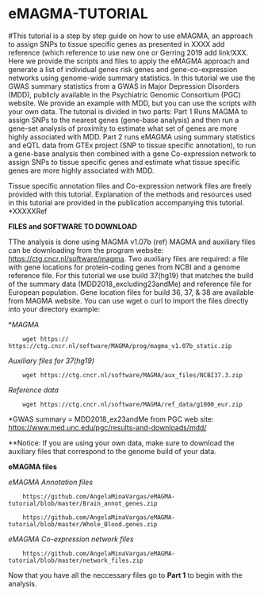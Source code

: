 # eMAGMA-TUTORIAL

#This tutorial is a step by step guide on how to use eMAGMA, an approach to assign SNPs to tissue specific genes as presented in XXXX add reference (which reference to use new one or Gerring 2019 add link!XXX. Here we provide the scripts and files to apply the eMAGMA approach and generate a list of individual genes risk genes and gene-co-expression networks using genome-wide summary statistics. In this tutorial we use the GWAS summary statistics from a GWAS in Major Depression Disorders (MDD), publicly available in the Psychiatric Genomic Consortium (PGC) website. We provide an example with MDD, but you can use the scripts with your own data. The tutorial is divided in two parts: Part 1 Runs MAGMA to assign SNPs to the nearest genes (gene-base analysis) and then run a gene-set analysis of proximity to estimate what set of genes are more highly associated with MDD. Part 2 runs eMAGMA using summary statistics and eQTL data from GTEx project (SNP to tissue specific annotation), to run a gene-base analysis then combined with a gene Co-expression network to assign SNPs to tissue specific genes and estimate what tissue specific genes are more highly associated with MDD.

Tissue specific annotation files and Co-expression network files are freely provided with this tutorial. Explanation of the methods and resources used in this tutorial are provided in the publication accompanying this tutorial. *XXXXXRef


**FILES and SOFTWARE TO DOWNLOAD**

TThe analysis is done using MAGMA v1.07b (ref) MAGMA and auxiliary files can be downloading from the program website: https://ctg.cncr.nl/software/magma. Two auxiliary files are required: a file with gene locations for protein-coding genes from NCBI and a genome reference file. For this tutorial we use build 37(hg19) that matches the build of the summary data (MDD2018_excluding23andMe) and reference file for European population. Gene location files for build 36, 37, & 38 are available from MAGMA website.
You can use wget o curl to import the files directly into your directory example:

**MAGMA*
        
        wget https:// https://ctg.cncr.nl/software/MAGMA/prog/magma_v1.07b_static.zip

*Auxiliary files for 37(hg19)*
        
        wget https://ctg.cncr.nl/software/MAGMA/aux_files/NCBI37.3.zip

*Reference data*
        
        wget https://ctg.cncr.nl/software/MAGMA/ref_data/g1000_eur.zip

*GWAS summary = MDD2018_ex23andMe from PGC web site: https://www.med.unc.edu/pgc/results-and-downloads/mdd/

**Notice: If you are using your own data, make sure to download the auxiliary files that correspond to the genome build of your data.

**eMAGMA files**

*eMAGMA Annotation files*

        https://github.com/AngelaMinaVargas/eMAGMA-tutorial/blob/master/Brain_annot_genes.zip
        
        https://github.com/AngelaMinaVargas/eMAGMA-tutorial/blob/master/Whole_Blood.genes.zip  
        
*eMAGMA Co-expression network files*

        https://github.com/AngelaMinaVargas/eMAGMA-tutorial/blob/master/network_files.zip 
        

Now that you have all the neccessary files go to **Part 1** to begin with the analysis.
